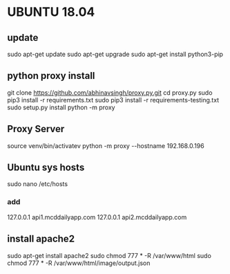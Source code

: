 # UBUNTU 18.04
## update 
sudo apt-get update
sudo apt-get upgrade
sudo apt-get install python3-pip

## python proxy install 
git clone https://github.com/abhinavsingh/proxy.py.git
cd proxy.py
sudo pip3 install -r requirements.txt
sudo pip3 install -r requirements-testing.txt
sudo setup.py install 
python -m proxy

## Proxy Server
source venv/bin/activatev
python -m proxy --hostname 192.168.0.196

## Ubuntu sys hosts
sudo nano /etc/hosts 
### add
127.0.0.1 api1.mcddailyapp.com
127.0.0.1 api2.mcddailyapp.com

## install apache2
sudo apt-get install apache2
sudo chmod 777 * -R /var/www/html
sudo chmod 777 * -R /var/www/html/image/output.json 
